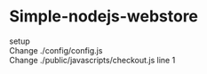 # Simple-nodejs-webstore
setup  
    Change ./config/config.js  
    Change ./public/javascripts/checkout.js line 1  
